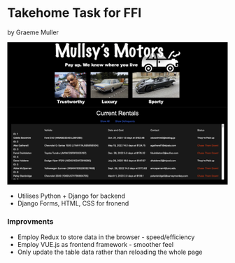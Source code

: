 # Takehome Task for FFI
by Graeme Muller

![](example.png)

* Utilises Python + Django for backend
* Django Forms, HTML, CSS for fronend


### Improvments
* Employ Redux to store data in the browser - speed/efficiency
* Employ VUE.js as frontend framework - smoother feel
* Only update the table data rather than reloading the whole page
